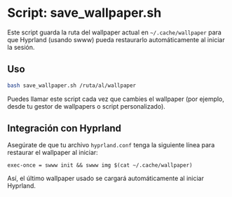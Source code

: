 # Script: save_wallpaper.sh

Este script guarda la ruta del wallpaper actual en `~/.cache/wallpaper` para que Hyprland (usando swww) pueda restaurarlo automáticamente al iniciar la sesión.

## Uso

```sh
bash save_wallpaper.sh /ruta/al/wallpaper
```

Puedes llamar este script cada vez que cambies el wallpaper (por ejemplo, desde tu gestor de wallpapers o script personalizado).

## Integración con Hyprland

Asegúrate de que tu archivo `hyprland.conf` tenga la siguiente línea para restaurar el wallpaper al iniciar:

```
exec-once = swww init && swww img $(cat ~/.cache/wallpaper)
```

Así, el último wallpaper usado se cargará automáticamente al iniciar Hyprland. 